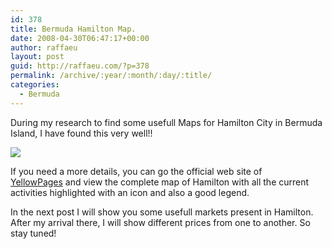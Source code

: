 ```yaml
---
id: 378
title: Bermuda Hamilton Map.
date: 2008-04-30T06:47:17+00:00
author: raffaeu
layout: post
guid: http://raffaeu.com/?p=378
permalink: /archive/:year/:month/:day/:title/
categories:
  - Bermuda
---
```


During my research to find some usefull Maps for Hamilton City in Bermuda Island, I have found this very well!!

![](http://ontheworldmap.com/bermuda/administrative-map-of-bermuda.jpg)

If you need a more details, you can go the official web site of [YellowPages](https://www.bermudayp.com/map) and view the complete map of Hamilton with all the current activities highlighted with an icon and also a good legend.

In the next post I will show you some usefull markets present in Hamilton. After my arrival there, I will show different prices from one to another. So stay tuned!
